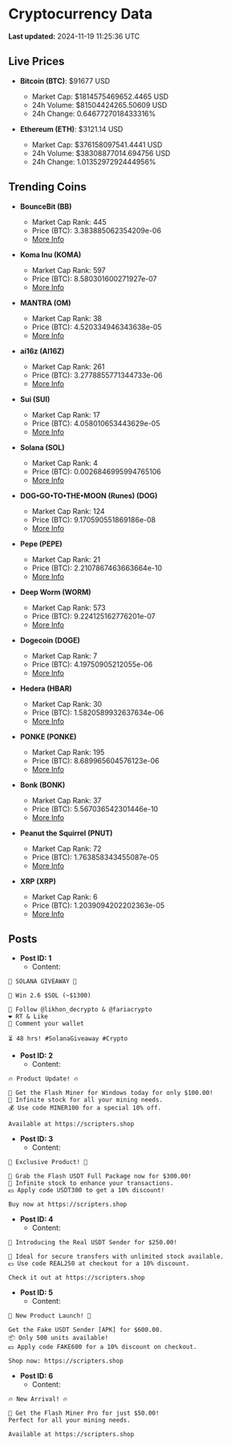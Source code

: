 # Cryptocurrency Data

**Last updated:** 2024-11-19 11:25:36 UTC

## Live Prices
- **Bitcoin (BTC)**: $91677 USD
  - Market Cap: $1814575469652.4465 USD
  - 24h Volume: $81504424265.50609 USD
  - 24h Change: 0.6467727018433316%

- **Ethereum (ETH)**: $3121.14 USD
  - Market Cap: $376158097541.4441 USD
  - 24h Volume: $38308877014.694756 USD
  - 24h Change: 1.0135297292444956%

## Trending Coins
- **BounceBit (BB)**
  - Market Cap Rank: 445
  - Price (BTC): 3.383885062354209e-06
  - [More Info](https://www.coingecko.com/en/coins/bouncebit)

- **Koma Inu (KOMA)**
  - Market Cap Rank: 597
  - Price (BTC): 8.580301600271927e-07
  - [More Info](https://www.coingecko.com/en/coins/koma-inu)

- **MANTRA (OM)**
  - Market Cap Rank: 38
  - Price (BTC): 4.520334946343638e-05
  - [More Info](https://www.coingecko.com/en/coins/mantra)

- **ai16z (AI16Z)**
  - Market Cap Rank: 261
  - Price (BTC): 3.2778855771344733e-06
  - [More Info](https://www.coingecko.com/en/coins/ai16z)

- **Sui (SUI)**
  - Market Cap Rank: 17
  - Price (BTC): 4.058010653443629e-05
  - [More Info](https://www.coingecko.com/en/coins/sui)

- **Solana (SOL)**
  - Market Cap Rank: 4
  - Price (BTC): 0.0026846995994765106
  - [More Info](https://www.coingecko.com/en/coins/solana)

- **DOG•GO•TO•THE•MOON (Runes) (DOG)**
  - Market Cap Rank: 124
  - Price (BTC): 9.170590551869186e-08
  - [More Info](https://www.coingecko.com/en/coins/dog-go-to-the-moon-runes-2)

- **Pepe (PEPE)**
  - Market Cap Rank: 21
  - Price (BTC): 2.2107867463663664e-10
  - [More Info](https://www.coingecko.com/en/coins/pepe)

- **Deep Worm (WORM)**
  - Market Cap Rank: 573
  - Price (BTC): 9.224125162776201e-07
  - [More Info](https://www.coingecko.com/en/coins/deep-worm)

- **Dogecoin (DOGE)**
  - Market Cap Rank: 7
  - Price (BTC): 4.19750905212055e-06
  - [More Info](https://www.coingecko.com/en/coins/dogecoin)

- **Hedera (HBAR)**
  - Market Cap Rank: 30
  - Price (BTC): 1.5820589932637634e-06
  - [More Info](https://www.coingecko.com/en/coins/hedera)

- **PONKE (PONKE)**
  - Market Cap Rank: 195
  - Price (BTC): 8.689965604576123e-06
  - [More Info](https://www.coingecko.com/en/coins/ponke)

- **Bonk (BONK)**
  - Market Cap Rank: 37
  - Price (BTC): 5.567036542301446e-10
  - [More Info](https://www.coingecko.com/en/coins/bonk)

- **Peanut the Squirrel (PNUT)**
  - Market Cap Rank: 72
  - Price (BTC): 1.763858343455087e-05
  - [More Info](https://www.coingecko.com/en/coins/peanut-the-squirrel)

- **XRP (XRP)**
  - Market Cap Rank: 6
  - Price (BTC): 1.2039094202202363e-05
  - [More Info](https://www.coingecko.com/en/coins/xrp)

## Posts
- **Post ID: 1**
  - Content:
```
🚀 SOLANA GIVEAWAY 🚀

🎁 Win 2.6 $SOL (~$1300)

🤝 Follow @likhon_decrypto & @fariacrypto
❤️ RT & Like
💬 Comment your wallet

⏳ 48 hrs! #SolanaGiveaway #Crypto
```

- **Post ID: 2**
  - Content:
```
🔥 Product Update! 🔥

🚀 Get the Flash Miner for Windows today for only $100.00!
🔋 Infinite stock for all your mining needs.
💰 Use code MINER100 for a special 10% off.

Available at https://scripters.shop
```

- **Post ID: 3**
  - Content:
```
🎁 Exclusive Product! 🎁

💸 Grab the Flash USDT Full Package now for $300.00!
🎉 Infinite stock to enhance your transactions.
💵 Apply code USDT300 to get a 10% discount!

Buy now at https://scripters.shop
```

- **Post ID: 4**
  - Content:
```
💎 Introducing the Real USDT Sender for $250.00!

💼 Ideal for secure transfers with unlimited stock available.
💵 Use code REAL250 at checkout for a 10% discount.

Check it out at https://scripters.shop
```

- **Post ID: 5**
  - Content:
```
🚀 New Product Launch! 🚀

Get the Fake USDT Sender [APK] for $600.00.
📦 Only 500 units available!
💵 Apply code FAKE600 for a 10% discount on checkout.

Shop now: https://scripters.shop
```

- **Post ID: 6**
  - Content:
```
🔥 New Arrival! 🔥

💸 Get the Flash Miner Pro for just $50.00!
Perfect for all your mining needs.

Available at https://scripters.shop
```

